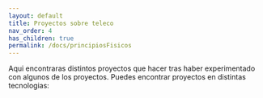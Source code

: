 ```yaml
---
layout: default
title: Proyectos sobre teleco
nav_order: 4
has_children: true
permalink: /docs/principiosFisicos
---
```

Aqui encontraras distintos proyectos que hacer tras haber experimentado con algunos de los proyectos. Puedes encontrar proyectos en distintas tecnologias:
